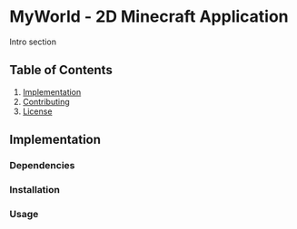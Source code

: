 # MyWorld - 2D Minecraft Application

Intro section

## Table of Contents

1. [Implementation](#implementation)
1. [Contributing](#contributing)
1. [License](#license)

## Implementation

### Dependencies

### Installation

### Usage
